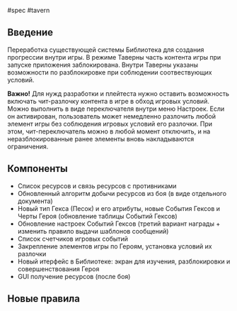 #spec #tavern

## Введение

Переработка существующей системы Библиотека для создания прогрессии внутри игры. В режиме Таверны часть контента игры при запуске приложения заблокирована. Внутри Таверны указаны возможности по разблокировке при соблюдении соотвествующих условий.

**Важно!** Для нужд разработки и плейтеста нужно оставить возможность включать чит-разлочку контента в игре в обход игровых условий. Можно выполнить в виде переключателя внутри меню Настроек. Если он активирован, пользователь может немедленно разлочить любой элемент игры без соблюдения игровых условий его разлочки. При этом, чит-переключатель можно в любой момент отключить, и на неразблокированные ранее элементы вновь накладываются ограничения.


## Компоненты

- Список ресурсов и связь ресурсов с противниками
- Обновленный алгоритм добычи ресурсов из боя (в виде отдельного документа)
- Новый тип Гекса (Песок) и его атрибуты, новые События Гексов и Черты Героя (обновление таблицы Событий Гексов)
- Обновление настроек Событий Гексов (третий вариант награды + изменить правило выдачи шаблонов сообщений)
- Список счетчиков игровых событий
- Закрепление элементов игры по Героям, установка условий их разлочки
- Новый итерфейс в Библиотеке: экран для изучения, разблокировки и совершенствования Героя
- GUI получение ресурсов (после боя)

##  Новые правила




